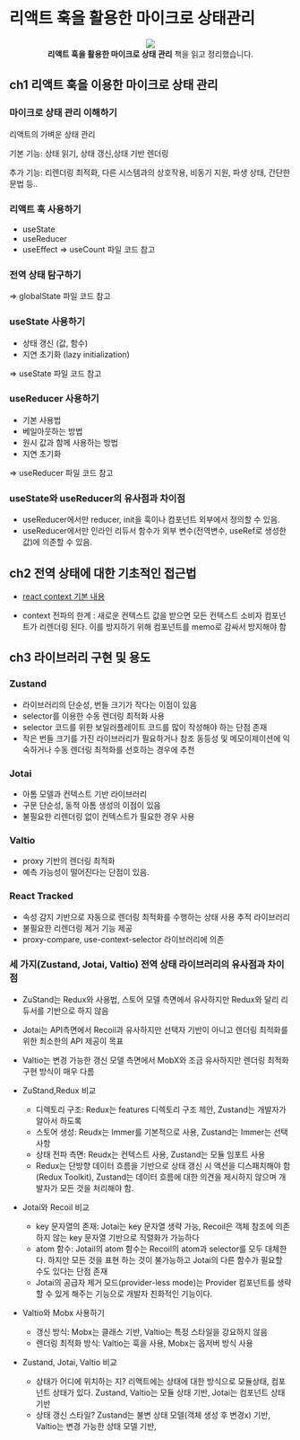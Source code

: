 # 리액트 훅을 활용한 마이크로 상태관리
<p align="center">
 <img src = "https://github.com/user-attachments/assets/29a7b332-a3b6-4964-80cb-2d74d061b4ed">
<br/>
  <b>리액트 훅을 활용한 마이크로 상태 관리</b>  책을 읽고 정리했습니다.
</p>

## ch1 리액트 훅을 이용한 마이크로 상태 관리

### 마이크로 상태 관리 이해하기

리액트의 가벼운 상태 관리

기본 기능: 상태 읽기, 상태 갱신,상태 기반 렌더링

추가 기능: 리렌더링 최적화, 다른 시스템과의 상호작용, 비동기 지원, 파생 상태, 간단한 문법 등..

### 리액트 훅 사용하기

- useState
- useReducer
- useEffect
  => useCount 파일 코드 참고

### 전역 상태 탐구하기

=> globalState 파일 코드 참고

### useState 사용하기

- 상태 갱신 (값, 함수)
- 지연 초기화 (lazy initialization)

=> useState 파일 코드 참고

### useReducer 사용하기

- 기본 사용법
- 베일아웃하는 방법
- 원시 값과 함께 사용하는 방법
- 지연 초기화

=> useReducer 파일 코드 참고

### useState와 useReducer의 유사점과 차이점

- useReducer에서만 reducer, init을 훅이나 컴포넌트 외부에서 정의할 수 있음.
- useReducer에서만 인라인 리듀서 함수가 외부 변수(전역변수, useRef로 생성한 값)에 의존할 수 있음.

## ch2 전역 상태에 대한 기초적인 접근법

- [react context 기본 내용](https://ko.legacy.reactjs.org/docs/context.html)

- context 전파의 한계
  : 새로운 컨텍스트 값을 받으면 모든 컨텍스트 소비자 컴포넌트가 리렌더링 된다.
  이를 방지하기 위해 컴포넌트를 memo로 감싸서 방지해야 함

## ch3 라이브러리 구현 및 용도

### Zustand

- 라이브러리의 단순성, 번들 크기가 작다는 이점이 있음
- selector를 이용한 수동 렌더링 최적화 사용
- selector 코드를 위한 보일러플레이트 코드를 많이 작성해야 하는 단점 존재
- 작은 번들 크기를 가진 라이브러리가 필요하거나 참조 동등성 및 메모이제이션에 익숙하거나 수동 렌더링 최적화를 선호하는 경우에 추천

### Jotai

- 아톰 모델과 컨텍스트 기반 라이브러리
- 구문 단순성, 동적 아톰 생성의 이점이 있음
- 불필요한 리렌더링 없이 컨텍스트가 필요한 경우 사용

### Valtio

- proxy 기반의 렌더링 최적화
- 예측 가능성이 떨어진다는 단점이 있음.

### React Tracked

- 속성 감지 기반으로 자동으로 렌더링 최적화를 수행하는 상태 사용 추적 라이브러리
- 불필요한 리렌더링 제거 기능 제공
- proxy-compare, use-context-selector 라이브러리에 의존

### 세 가지(Zustand, Jotai, Valtio) 전역 상태 라이브러리의 유사점과 차이점
- ZuStand는 Redux와 사용법, 스토어 모델 측면에서 유사하지만 Redux와 달리 리듀서를 기반으로 하지  않음
- Jotai는 API측면에서 Recoil과 유사하지만 선택자 기반이 아니고 렌더링 최적화를 위한 최소한의 API 제공이 목표
- Valtio는 변경 가능한 갱신 모델 측면에서 MobX와 조금 유사하지만 렌더링 최적화 구현 방식이 매우 다름
- ZuStand,Redux 비교 
  - 디렉토리 구조: Redux는 features 디렉토리 구조 제안, Zustand는 개발자가 알아서 하도록
  - 스토어 생성: Reudx는 Immer를 기본적으로 사용, Zustand는 Immer는 선택사항
  - 상태 전파 측면: Reudx는 컨텍스트 사용, Zustand는 모듈 임포트 사용
  - Redux는 단방향 데이터 흐름을 기반으로 상태 갱신 시 액션을 디스패치해야 함(Redux Toolkit), Zustand는 데이터 흐름에 대한 의견을 제시하지 않으며 개발자가 모든 것을 처리해야 함.

- Jotai와 Recoil 비교
  - key 문자열의 존재: Jotai는 key 문자열 생략 가능, Recoil은 객체 참조에 의존하지 않는 key 문자열 기반으로 직렬화가 가능하다
  - atom 함수: Jotail의 atom 함수는 Recoil의 atom과 selector를 모두 대체한다. 하지만 모든 것을 표현 하는 것이 불가능하고 Jotai의 다른 함수가 필요할 수도 있다는 단점 존재
  - Jotai의 공급자 제거 모드(provider-less mode)는 Provider 컴포넌트를 생략할 수 있게 해주는 기능으로 개발자 친화적인 기능이다.

- Valtio와 Mobx 사용하기
  - 갱신 방식: Mobx는 클래스 기반, Valtio는 특정 스타일을 강요하지 않음
  - 렌더링 최적화 방식: Valtio는 훅을 사용, Mobx는 옵저버 방식 사용
- Zustand, Jotai, Valtio 비교
  - 상태가 어디에 위치하는 지? 리액트에는 상태에 대한 방식으로 모듈상태, 컴포넌트 상태가 있다. Zustand, Valtio는 모듈 상태 기반, Jotai는 컴포넌트 상태 기반
  - 상태 갱신 스타일?  Zustand는 불변 상태 모델(객체 생성 후 변경x) 기반, Valtio는 변경 가능한 상태 모델 기반, 
